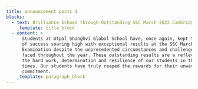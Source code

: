 ```yaml
---
title: announcement posts 1
blocks:
  - text: Brilliance Echoed through Outstanding SSC March 2023 Cambridge Results
    _template: title_block
  - content: >
      Students at Utpal Shanghvi Global School have, once again, kept the flag
      of success soaring high with exceptional results at the SSC March 2023
      Examination despite the unprecedented circumstances and challenges they
      faced throughout the year. These outstanding results are a reflection of
      the hard work, determination and resilience of our students in these
      times. Our students have truly reaped the rewards for their unwavering
      commitment.
    _template: paragraph_block
---
```


